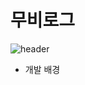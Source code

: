 # 무비로그
![header](https://capsule-render.vercel.app/api?type=Rounded&color=auto&height=100&section=header&text=MOVIE%20LOG&fontSize=50)

<ul>
<li>개발 배경</
![footer](https://capsule-render.vercel.app/api?type=Rounded&color=auto&height=100&section=header&text=MOVIE%20LOG&fontSize=50)
